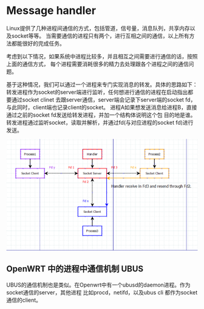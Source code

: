 # Message handler

Linux提供了几种进程间通信的方式，包括管道，信号量，消息队列，共享内存以及socket等等。
当需要通信的进程只有两个，进行互相之间的通信，以上所有方法都能很好的完成任务。

考虑到以下情况，如果系统中进程比较多，并且相互之间需要进行通信的话，按照上面的通信方式，
每个进程需要消耗很多的精力去处理跟各个进程之间的通信问题。

基于这种情况，我们可以通过一个进程来专门实现消息的转发。具体的思路如下：
转发进程作为socket的server端进行监听，任何想进行通信的进程在启动指出都要通过socket clinet
去跟server通信，server端会记录下server端的socket fd，与此同时，client端也记录client的socket。
进程A如果想发送消息给进程B，直接通过之前的socket fd发送给转发进程，并加一个结构体说明这个包
目的地是谁。转发进程通过监听socket，读取并解析，并通过fd(与对应进程的socket fd)进行发送。

![graph](./pic/message_handler.PNG)

## OpenWRT 中的进程中通信机制 UBUS
UBUS的通信机制也是类似。在Openwrt中有一个ubusd的daemon进程。作为socket通信的server，其他进程
比如procd，netifd，以及ubus cli 都作为socket 通信的client。
